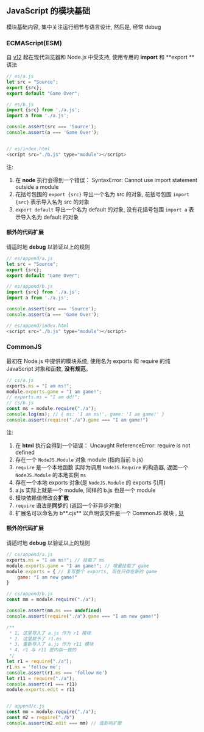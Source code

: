 ## JavaScript 的模块基础

模块基础内容, 集中关注运行细节与语言设计, 然后是, 经常 debug

### ECMAScript(ESM)

自 [v12](https://262.ecma-international.org/12.0/) 起在现代浏览器和 Node.js 中受支持, 使用专用的 **import** 和 **export
** 语法

```javascript
// es/a.js
let src = "Source";
export {src};
export default "Game Over";

// es/b.js
import {src} from './a.js';
import a from './a.js';

console.assert(src === 'Source');
console.assert(a === 'Game Over');


// es/index.html
<script src="./b.js" type="module"></script>
```

注:

1. 在 **node** 执行会得到一个错误： SyntaxError: Cannot use import statement outside a module
2. 花括号包围的 `export {src}` 导出一个名为 src 的对象, 花括号包围 `import {src}` 表示导入名为 src 的对象
3. `export default` 导出一个名为 default 的对象, 没有花括号包围 `import a` 表示导入名为 default 的对象

#### 额外的代码扩展

请适时地 **debug** 以验证以上的规则

```javascript
// es/append/a.js
let src = "Source";
export {src};
export default "Game Over";

// es/append/b.js
import {src} from './a.js';
import a from './a.js';

console.assert(src === 'Source');
console.assert(a === 'Game Over');

// es/append/index.html
<script src="./b.js" type="module"></script>
```

### CommonJS

最初在 Node.js 中提供的模块系统, 使用名为 exports 和 require 的纯 JavaScript 对象和函数, **没有规范**。

```javascript
// cs/a.js
exports.ms = "I am ms!";
module.exports.game = "I am game!";
// exports.ms = "I am dd!";
// cs/b.js
const ms = module.require("./a");
console.log(ms); // { ms: 'I am ms!', game: 'I am game!' }
console.assert(require("./a").game === "I am game!")
```

注:

1. 在 **html** 执行会得到一个错误： Uncaught ReferenceError: require is not defined
2. 存在一个 `NodeJS.Module` 对象 module (指向当前 b.js)
3. `require` 是一个本地函数 实际为调用 `NodeJS.Require` 的构造器, 返回一个 `NodeJS.Module` 的本地实例 `ms`
4. 存在一个本地 exports 对象(是 `NodeJS.Module` 的 exports 引用)
5. a.js 实际上就是一个 module, 同样的 b.js 也是一个 module
6. 模块依赖值修改会**扩散**
7. `require` 语法是**同步**的 (返回一个非异步对象)
8. 扩展名可以命名为 b**.cjs** 以声明该文件是一个 CommonJS 模块 , [见](https://nodejs.org/api/esm.html#enabling)

#### 额外的代码扩展

请适时地 **debug** 以验证以上的规则

```javascript
// cs/append/a.js
exports.ms = "I am ms!"; // 挂载了 ms
module.exports.game = "I am game!"; // 增量挂载了 game
module.exports = { // 复写整个 exports, 现在只存在新的 game
    game: "I am new game!"
}

// cs/append/b.js
const mm = module.require("./a");

console.assert(mm.ms === undefined)
console.assert(require("./a").game === "I am new game!")

/**
 * 1. 这里导入了 a.js 作为 r1 模块
 * 2. 这里赋予了 r1.ms
 * 3. 重新导入了 a.js 作为 r11 模块
 * 4. r1 与 r11 是内存一致的
 */
let r1 = require("./a");
r1.ms = 'follow me';
console.assert(r1.ms === 'follow me')
let r11 = require("./a");
console.assert(r1 === r11)
module.exports.edit = r11


// append/c.js
const mm = module.require("./a");
const m2 = require("./b")
console.assert(m2.edit === mm) // 值影响扩散

```

